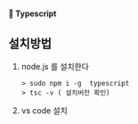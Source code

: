 #### 🍎 Typescript

## 설치방법
1. node.js 를 설치한다
   ``` 
   > sudo npm i -g  typescript
   > tsc -v ( 설치버전 확인)
   ```
2. vs code 설치 
